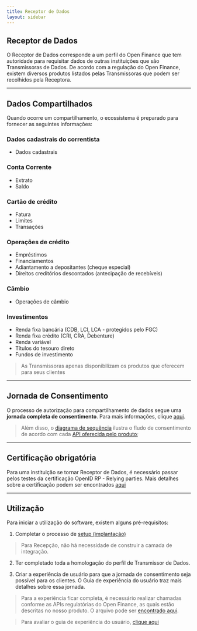 ```yaml
---
title: Receptor de Dados
layout: sidebar
---
```


## Receptor de Dados

O Receptor de Dados corresponde a um perfil do Open Finance que tem autoridade para requisitar dados de outras instituições que são Transmissoras de Dados. De acordo com a regulação do Open Finance, existem diversos produtos listados pelas Transmissoras que podem ser recolhidos pela Receptora.

---

## Dados Compartilhados

Quando ocorre um compartilhamento, o ecossistema é preparado para fornecer as seguintes informações:

### **Dados cadastrais do correntista**
- Dados cadastrais

### **Conta Corrente**
- Extrato
- Saldo

### **Cartão de crédito**
- Fatura
- Limites
- Transações

### **Operações de crédito**
- Empréstimos
- Financiamentos
- Adiantamento a depositantes (cheque especial)
- Direitos creditórios descontados (antecipação de recebíveis)

### **Câmbio**
- Operações de câmbio

### **Investimentos**
- Renda fixa bancária (CDB, LCI, LCA - protegidos pelo FGC)
- Renda fixa crédito (CRI, CRA, Debenture)
- Renda variável
- Títulos do tesouro direto
- Fundos de investimento

> As Transmissoras apenas disponibilizam os produtos que oferecem para seus clientes

---

## Jornada de Consentimento

O processo de autorização para compartilhamento de dados segue uma **jornada completa de consentimento**. Para mais informações, clique [aqui](../../Visão-geral/Conceitos-fundamentais-Open-Finance/JornadaConsentimento/readme.md).

> Além disso, o [diagrama de sequência](./consent-sequence.png) ilustra o fludo de consentimento de acordo com cada [API oferecida pelo produto](./oas-opustpp-pagamentos.yaml);

---

## Certificação obrigatória

Para uma instituição se tornar Receptor de Dados, é necessário passar pelos testes da certificação OpenID RP - Relying parties. Mais detalhes sobre a certificação podem ser encontrados [aqui](../../Visão-geral/Conceitos-fundamentais-Open-Finance/Certificações/readme.md)

---

## Utilização

Para iniciar a utilização do software, existem alguns pré-requisitos:
1. Completar o processo de [setup (implantação)](../../Visão-geral/Implantação/readme.md)

> Para Recepção, não há necessidade de construir a camada de integração.

2. Ter completado toda a homologação do perfil de Transmissor de Dados.

3. Criar a experiência de usuário para que a jornada de consentimento seja possível para os clientes. O Guia de experiência do usuário traz mais detalhes sobre essa jornada.

> Para a experiência ficar completa, é necessário realizar chamadas conforme as APIs regulatórias do Open Finance, as quais estão descritas no nosso produto. O arquivo pode ser [encontrado aqui](./oas-opustpp-dados.yaml).

> Para avaliar o guia de experiência do usuário, [clique aqui](https://openfinancebrasil.atlassian.net/wiki/spaces/OF/pages/17378535/Guia+de+Experi+ncia+do+Usu+rio)